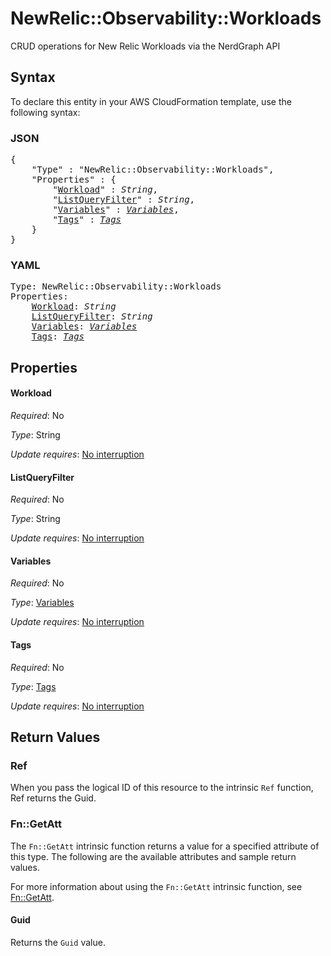# NewRelic::Observability::Workloads

CRUD operations for New Relic Workloads via the NerdGraph API

## Syntax

To declare this entity in your AWS CloudFormation template, use the following syntax:

### JSON

<pre>
{
    "Type" : "NewRelic::Observability::Workloads",
    "Properties" : {
        "<a href="#workload" title="Workload">Workload</a>" : <i>String</i>,
        "<a href="#listqueryfilter" title="ListQueryFilter">ListQueryFilter</a>" : <i>String</i>,
        "<a href="#variables" title="Variables">Variables</a>" : <i><a href="variables.md">Variables</a></i>,
        "<a href="#tags" title="Tags">Tags</a>" : <i><a href="tags.md">Tags</a></i>
    }
}
</pre>

### YAML

<pre>
Type: NewRelic::Observability::Workloads
Properties:
    <a href="#workload" title="Workload">Workload</a>: <i>String</i>
    <a href="#listqueryfilter" title="ListQueryFilter">ListQueryFilter</a>: <i>String</i>
    <a href="#variables" title="Variables">Variables</a>: <i><a href="variables.md">Variables</a></i>
    <a href="#tags" title="Tags">Tags</a>: <i><a href="tags.md">Tags</a></i>
</pre>

## Properties

#### Workload

_Required_: No

_Type_: String

_Update requires_: [No interruption](https://docs.aws.amazon.com/AWSCloudFormation/latest/UserGuide/using-cfn-updating-stacks-update-behaviors.html#update-no-interrupt)

#### ListQueryFilter

_Required_: No

_Type_: String

_Update requires_: [No interruption](https://docs.aws.amazon.com/AWSCloudFormation/latest/UserGuide/using-cfn-updating-stacks-update-behaviors.html#update-no-interrupt)

#### Variables

_Required_: No

_Type_: <a href="variables.md">Variables</a>

_Update requires_: [No interruption](https://docs.aws.amazon.com/AWSCloudFormation/latest/UserGuide/using-cfn-updating-stacks-update-behaviors.html#update-no-interrupt)

#### Tags

_Required_: No

_Type_: <a href="tags.md">Tags</a>

_Update requires_: [No interruption](https://docs.aws.amazon.com/AWSCloudFormation/latest/UserGuide/using-cfn-updating-stacks-update-behaviors.html#update-no-interrupt)

## Return Values

### Ref

When you pass the logical ID of this resource to the intrinsic `Ref` function, Ref returns the Guid.

### Fn::GetAtt

The `Fn::GetAtt` intrinsic function returns a value for a specified attribute of this type. The following are the available attributes and sample return values.

For more information about using the `Fn::GetAtt` intrinsic function, see [Fn::GetAtt](https://docs.aws.amazon.com/AWSCloudFormation/latest/UserGuide/intrinsic-function-reference-getatt.html).

#### Guid

Returns the <code>Guid</code> value.

